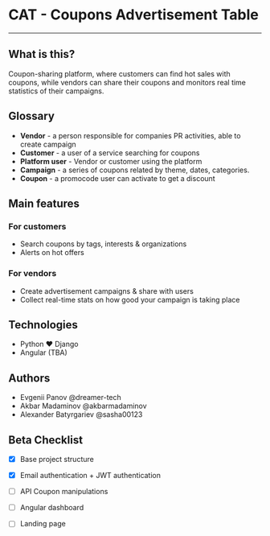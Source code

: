 # CAT - **C**oupons **A**dvertisement **T**able

----

## What is this?

Coupon-sharing platform, where customers can find hot sales with coupons, while vendors can share their coupons and monitors real time statistics of their campaigns.

## Glossary

- **Vendor** - a person responsible for companies PR activities, able to create campaign
- **Customer** - a user of a service searching for coupons
- **Platform user** - Vendor or customer using the platform  
- **Campaign** - a series of coupons related by theme, dates, categories.
- **Coupon** - a promocode user can activate to get a discount

## Main features

### For customers

- Search coupons by tags, interests & organizations
- Alerts on hot offers

### For vendors

- Create advertisement campaigns & share with users
- Collect real-time stats on how good your campaign is taking place

## Technologies

- Python ❤ Django
- Angular (TBA)

## Authors

- Evgenii Panov @dreamer-tech
- Akbar Madaminov @akbarmadaminov
- Alexander Batyrgariev @sasha00123

## Beta Checklist

- [x] Base project structure

- [x] Email authentication + JWT authentication

- [ ] API Coupon manipulations

- [ ] Angular dashboard

- [ ] Landing page